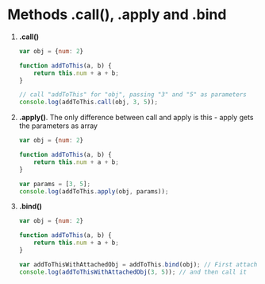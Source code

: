 # Methods .call(), .apply and .bind

1. **.call()**

    ```javascript
    var obj = {num: 2}

    function addToThis(a, b) {
        return this.num + a + b;
    }

    // call "addToThis" for "obj", passing "3" and "5" as parameters
    console.log(addToThis.call(obj, 3, 5));
    ```

2. **.apply()**. The only difference between call and apply is this - apply gets the parameters as array
    
    ```javascript
    var obj = {num: 2}

    function addToThis(a, b) {
        return this.num + a + b;
    }

    var params = [3, 5];
    console.log(addToThis.apply(obj, params));
    ```

3. **.bind()**

    ```javascript
    var obj = {num: 2}

    function addToThis(a, b) {
        return this.num + a + b;
    }

    var addToThisWithAttachedObj = addToThis.bind(obj); // First attach the object to the function
    console.log(addToThisWithAttachedObj(3, 5)); // and then call it
    ```



